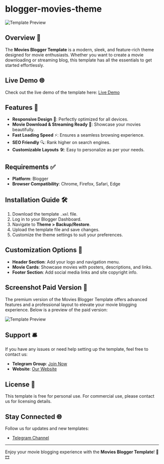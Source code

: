 # blogger-movies-theme

![Template Preview](https://blogger.googleusercontent.com/img/a/AVvXsEhLsf526z791h7ltEKoWzgNfH22M2EQgwYwVC8oJWLfNVdGNDTKNNJg6i6hToJuQZuQW4SK6JnefyUAJ9GdoESk5orwfR0tRQPDs1DfL_LdyWjV1HfF2qNU8aXuvi-gkFTfHxCASTNDj5yavdvqaCDu1N8THS4zHvHF0qgzKknmep48wwI5c0oX1VICEng=w1200)

## Overview 🌟
The **Movies Blogger Template** is a modern, sleek, and feature-rich theme designed for movie enthusiasts. Whether you want to create a movie downloading or streaming blog, this template has all the essentials to get started effortlessly.

## Live Demo 🌐
Check out the live demo of the template here: [Live Demo](https://filmlokhd.in/)

## Features 🚀
- **Responsive Design** 📱: Perfectly optimized for all devices.
- **Movie Download & Streaming Ready** 🎥: Showcase your movies beautifully.
- **Fast Loading Speed** ⚡: Ensures a seamless browsing experience.
- **SEO Friendly** 🔍: Rank higher on search engines.
- **Customizable Layouts** 🛠️: Easy to personalize as per your needs.

## Requirements ✅
- **Platform**: Blogger
- **Browser Compatibility**: Chrome, Firefox, Safari, Edge

## Installation Guide 🛠️
1. Download the template `.xml` file.
2. Log in to your Blogger Dashboard.
3. Navigate to **Theme > Backup/Restore**.
4. Upload the template file and save changes.
5. Customize the theme settings to suit your preferences.

## Customization Options 🎨
- **Header Section**: Add your logo and navigation menu.
- **Movie Cards**: Showcase movies with posters, descriptions, and links.
- **Footer Section**: Add social media links and site copyright info.

## Screenshot Paid Version 📸
The premium version of the Movies Blogger Template offers advanced features and a professional layout to elevate your movie blogging experience. Below is a preview of the paid version:

![Template Preview](https://blogger.googleusercontent.com/img/a/AVvXsEhvF144Y4kUCei-te1nS-OLR-WXaReEtT0vJQ1psfjgg4t-HhBmQBvoj55d_a7MWUZGsrjM3kNYaLoXObaMICZ_Ju4Rj-LHE4RUwbtPuvtYrOsyi6IjDrJ5wYdQX_F4CZiVke5pAPwlXzNyReElshX6zuiC7wnAi3HMY4krTlLOYlLxOgqxW0cxy7EBQcyH=w1600)

## Support 🛎️
If you have any issues or need help setting up the template, feel free to contact us:
- **Telegram Group**: [Join Now](https://t.me/tsh_design)
- **Website**: [Our Website](https://thesquadhub.blogspot.com/)

## License 📄
This template is free for personal use. For commercial use, please contact us for licensing details.

## Stay Connected 🌐
Follow us for updates and new templates:
- [Telegram Channel](https://t.me/themeskode)

---

Enjoy your movie blogging experience with the **Movies Blogger Template**! 🍿🎞️

